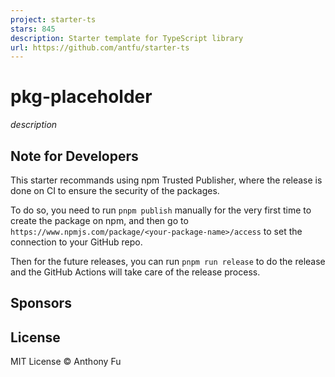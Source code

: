 ```yaml
---
project: starter-ts
stars: 845
description: Starter template for TypeScript library
url: https://github.com/antfu/starter-ts
---
```


pkg-placeholder
===============

_description_

Note for Developers
-------------------

This starter recommands using npm Trusted Publisher, where the release is done on CI to ensure the security of the packages.

To do so, you need to run `pnpm publish` manually for the very first time to create the package on npm, and then go to `https://www.npmjs.com/package/<your-package-name>/access` to set the connection to your GitHub repo.

Then for the future releases, you can run `pnpm run release` to do the release and the GitHub Actions will take care of the release process.

Sponsors
--------

License
-------

MIT License © Anthony Fu
